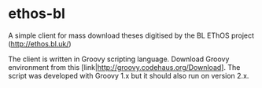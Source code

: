 ethos-bl
========

A simple client for mass download theses digitised by the BL EThOS project (http://ethos.bl.uk/)

The client is written in Groovy scripting language. Download Groovy environment from this [link|http://groovy.codehaus.org/Download]. The script was developed with Groovy 1.x but it should also run on version 2.x.

